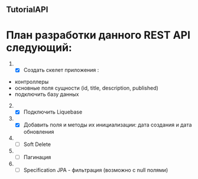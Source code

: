 ## TutorialAPI
# План разработки данного REST API следующий:
1. - [X]  Создать скелет приложения :
 - контроллеры 
 - основные поля сущности (id, title, description, published)
 - подключить базу данных
2. - [X] Подключить Liquebase
3. - [X] Добавить поля и методы их инициализации: дата создания и дата обновления
4. - [ ] Soft Delete
5. - [ ] Пагинация
6. - [ ] Specification JPA - фильтрация (возможно с null полями)
